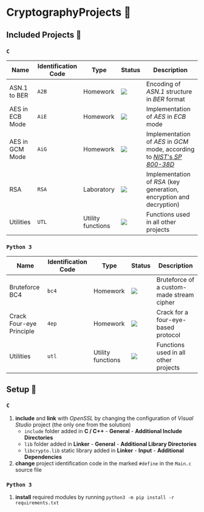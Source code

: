 # CryptographyProjects :closed_lock_with_key:

## Included Projects :open_file_folder:

### `C`

| Name            | Identification Code | Type              | Status                                                             | Description                                                                                                                             |
|-----------------|---------------------|-------------------|--------------------------------------------------------------------|-----------------------------------------------------------------------------------------------------------------------------------------|
| ASN.1 to BER    | `A2B`               | Homework          | ![](https://img.shields.io/badge/-working-brightgreen)             | Encoding of *ASN.1* structure in *BER* format                                                                                           |
| AES in ECB Mode | `AiE`               | Homework          | ![](https://img.shields.io/badge/-working-brightgreen)             | Implementation of *AES* in *ECB* mode                                                                                                   |
| AES in GCM Mode | `AiG`               | Homework          | ![](https://img.shields.io/badge/-partially%20working-yellowgreen) | Implementation of *AES* in *GCM* mode, according to [*NIST*'s *SP 800-38D*](https://csrc.nist.gov/publications/detail/sp/800-38d/final) |
| RSA             | `RSA`               | Laboratory        | ![](https://img.shields.io/badge/-working-brightgreen)             | Implementation of *RSA* (key generation, encryption and decryption)                                                                     |
| Utilities       | `UTL`               | Utility functions | ![](https://img.shields.io/badge/-working-brightgreen)             | Functions used in all other projects                                                                                                    |

### `Python 3`

| Name                     | Identification Code | Type              | Status                                                             | Description                                                                                                                    |
|--------------------------|---------------------|-------------------|--------------------------------------------------------------------|--------------------------------------------------------------------------------------------------------------------------------|
| Bruteforce BC4           | `bc4`               | Homework          | ![](https://img.shields.io/badge/-working-brightgreen)             | Bruteforce of a custom-made stream cipher                                                                                      |
| Crack Four-eye Principle | `4ep`               | Homework          | ![](https://img.shields.io/badge/-working-brightgreen)             | Crack for a four-eye-based protocol                                                                                            |
| Utilities                | `utl`               | Utility functions | ![](https://img.shields.io/badge/-working-brightgreen)             | Functions used in all other projects                                                                                           |

## Setup :wrench:

### `C`

1. **include** and **link** with *OpenSSL* by changing the configuration of *Visual Studio* project (the only one from the solution)
   - `include` folder added in **C / C++** - **General** - **Additional Include Directories**
   - `lib` folder added in **Linker** - **General** - **Additional Library Directories**
   - `libcrypto.lib` static library added in **Linker** - **Input** - **Additional Dependencies**
2. **change** project identification code in the marked `#define` in the `Main.c` source file

### `Python 3`

1. **install** required modules by running `python3 -m pip install -r requirements.txt`